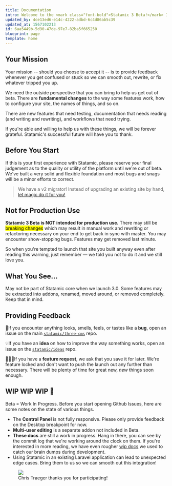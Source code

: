 ```yaml
---
title: Documentation
intro: Welcome to the <mark class="font-bold">Statamic 3 Beta!</mark> If you dive in, **you will** encounter bugs, typos, missing documentation, and unclear instructions. If you find yourself confused, frustrated, or stuck, fear not! It is expected and your feedback will make everything better.
updated_by: 4ce13ed6-e14c-4222-adbd-6c4d86ab5c39
updated_at: 1567102213
id: 6aa5449b-5d90-47de-97e7-82ba5f665250
blueprint: page
template: home
---
```

## Your Mission

Your mission -- should you choose to accept it -- is to provide feedback whenever you get confused or stuck so we can smooth out, rewrite, or fix whatever tripped you up.

We need the outside perspective that you can bring to help us get out of beta. There are **fundamental changes** to the way some features work, how to configure your site, the names of things, and so on.

There are new features that need testing, documentation that needs reading (and writing and rewriting), and workflows that need trying.

If you're able and willing to help us with these things, we will be forever grateful. Statamic's successful future will have you to thank.

## Before You Start

If this is your first experience with Statamic, please reserve your final judgement as to the quality or utility of the platform until we're out of beta. We've built a very solid and flexible foundation and most bugs and snags will be a minor efforts to correct.

> We have a v2 migrator! Instead of upgrading an existing site by hand, [let magic do it for you!](https://github.com/statamic/migrator)

## Not for Production Use

**Statamic 3 Beta is NOT intended for production use.** There may still be <mark>breaking changes</mark> which may result in manual work and rewriting or refactoring necessary on your end to get back in sync with master. You may encounter show-stopping bugs. Features may get removed last minute.

So when you're tempted to launch that site you built anyway even after reading this warning, just remember &mdash; we told you not to do it and we still love you.

## What You See...

May not be part of Statamic core when we launch 3.0. Some features may be extracted into addons, renamed, moved around, or removed completely. Keep that in mind.

## Providing Feedback

🐛If you encounter anything looks, smells, feels, or tastes like a **bug**, open an issue on the main [`statamic/three-cms`](https://github.com/statamic/three-cms) repo.

💡If you have an **idea** on how to improve the way something works, open an issue on the [`statamic/ideas`](https://github.com/statamic/ideas) repo.

🙋🏼‍♀️If you have a **feature request**, we ask that you save it for later. We're feature locked and don't want to push the launch out any further than necessary. There will be plenty of time for great new, _new_ things soon enough.

## WIP WIP WIP 🚧

Beta = Work In Progress. Before you start opening Github Issues, here are some notes on the state of various things.

- The **Control Panel** is not fully responsive. Please only provide feedback on the Desktop breakpoint for now.
- **Multi-user editing** is a separate addon not included in Beta.
- **These docs** are still a work in progress. Hang in there, you can see by the commit log that we're working around the clock on them. If you're interested in more reading, we have even rougher [wip docs](https://statamic3-docs.netlify.com) we used to catch our brain dumps during development.
- Using Statamic in an existing Laravel application can lead to unexpected edge cases. Bring them to us so we can smooth out this integration!

<figure>
    <img src="/img/participant.jpg">
    <figcaption>Chris Traeger thanks you for participating!</figcaption>
</figure>
